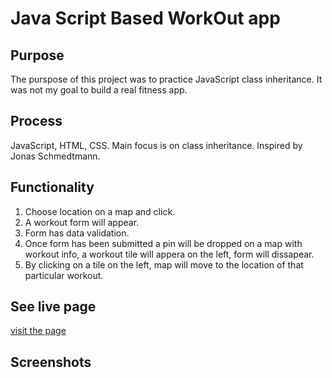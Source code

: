 # Java Script Based WorkOut app

## Purpose
The purspose of this project was to practice JavaScript class inheritance. It was not my goal to build a real fitness app. 

## Process
JavaScript, HTML, CSS. Main focus is on class inheritance. Inspired by Jonas Schmedtmann.

## Functionality
1. Choose location on a map and click.
2. A workout form will appear.
3. Form has data validation.
4. Once form has been submitted a pin will be dropped on a map with workout info, a workout tile will appera on the left, form will dissapear.
5. By clicking on a tile on the left, map will move to the location of that particular workout.

## See live page
[visit the page](https://learnfl.github.io/proj-web-js-mapty/)

## Screenshots


